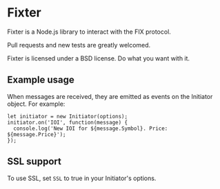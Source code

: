 # Fixter

Fixter is a Node.js library to interact with the FIX protocol.

Pull requests and new tests are greatly welcomed.

Fixter is licensed under a BSD license. Do what you want with it.

## Example usage
When messages are received, they are emitted as events on the Initiator object. For example:
```
let initiator = new Initiator(options);
initiator.on('IOI', function(message) {
  console.log('New IOI for ${message.Symbol}. Price: ${message.Price}');
});
```

## SSL support
To use SSL, set `SSL` to true in your Initiator's options.
